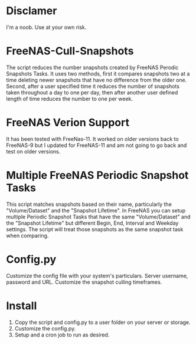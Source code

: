 # Disclamer
I'm a noob. Use at your own risk.

# FreeNAS-Cull-Snapshots
The script reduces the number snapshots created by FreeNAS Perodic Snapshots Tasks. It uses two methods, first it compares snapshots two at a time deleting newer snapshots that have no difference from the older one. Second, after a user specified time it reduces the number of snapshots taken throughout a day to one per day, then after another user defined length of time reduces the number to one per week.

# FreeNAS Verion Support
It has been tested with FreeNas-11. It worked on older versions back to FreeNAS-9 but I updated for FreeNAS-11 and am not going to go back and test on older versions.

# Multiple FreeNAS Periodic Snapshot Tasks
This script matches snapshots based on their name, particularly the "Volume/Dataset" and the "Snapshot Lifetime". In FreeNAS you can setup multiple Periodic Snapshot Tasks that have the same "Volume/Dataset" and the "Snapshot Lifetime" but different Begin, End, Interval and Weekday settings. The script will treat those snapshots as the same snapshot task when comparing.

# Config.py
Customize the config file with your system's particulars. Server username, password and URL. Customize the snapshot culling timeframes.

# Install
1. Copy the script and config.py to a user folder on your server or storage.
2. Customize the config.py.
3. Setup and a cron job to run as desired.
